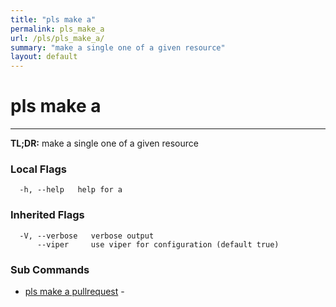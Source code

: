 ```yaml
---
title: "pls make a"
permalink: pls_make_a
url: /pls/pls_make_a/
summary: "make a single one of a given resource"
layout: default
---
```

# pls make a 

---
**TL;DR:** make a single one of a given resource

### Local Flags

```
  -h, --help   help for a
```

### Inherited Flags

```
  -V, --verbose   verbose output
      --viper     use viper for configuration (default true)
```
### Sub Commands

* [pls make a pullrequest](/pls/pls_make_a_pullrequest)	 - 

